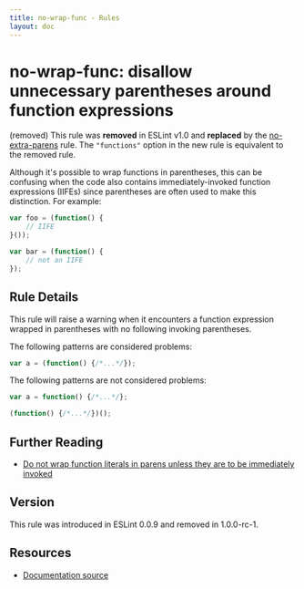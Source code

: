 ```yaml
---
title: no-wrap-func - Rules
layout: doc
---
```

<!-- Note: No pull requests accepted for this file. See README.md in the root directory for details. -->

# no-wrap-func: disallow unnecessary parentheses around function expressions

(removed) This rule was **removed** in ESLint v1.0 and **replaced** by the [no-extra-parens](no-extra-parens) rule. The `"functions"` option in the new rule is equivalent to the removed rule.


Although it's possible to wrap functions in parentheses, this can be confusing when the code also contains immediately-invoked function expressions (IIFEs) since parentheses are often used to make this distinction. For example:

```js
var foo = (function() {
    // IIFE
}());

var bar = (function() {
    // not an IIFE
});
```

## Rule Details

This rule will raise a warning when it encounters a function expression wrapped in parentheses with no following invoking parentheses.

The following patterns are considered problems:

```js
var a = (function() {/*...*/});
```

The following patterns are not considered problems:

```js
var a = function() {/*...*/};

(function() {/*...*/})();
```

## Further Reading

* [Do not wrap function literals in parens unless they are to be immediately invoked](http://jslinterrors.com/do-not-wrap-function-literals-in-parens)

## Version

This rule was introduced in ESLint 0.0.9 and removed in 1.0.0-rc-1.

## Resources

* [Documentation source](https://github.com/eslint/eslint/tree/master/docs/rules/no-wrap-func.md)
